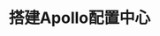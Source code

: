 ---
layout: post
title: 搭建Apollo配置中心
categories: [Docker]
tags: [springCloud, docker]
summary: 。
---
